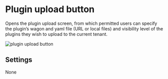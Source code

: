 # Plugin upload button
Opens the plugin upload screen, from which permitted users can specify the plugin’s wagon and yaml file (URL or local files) and visibility level of the plugins they wish to upload to the current tenant. 

![plugin upload button]( /images/ui/widgets/plugin_upload_button.png )


## Settings

None

